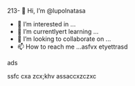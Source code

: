 213- 👋 Hi, I’m @lupolnatasa
- 👀 I’m interested in ...
- 🌱 I’m currentlyert learning ...
- 💞️ I’m looking to collaborate on ...
- 📫 How to reach me ...asfvx
etyettrasd
<!---
lupolnatasa/lupolnatasa is a ✨ special ✨ reiulpository because its `README.md` (this file) appearsads on your GitHub profile.
You can click the Preview link to take a look at your changes.sda
--->ads
ssfc
cxa
zcx;khv
assaccxzczxc
